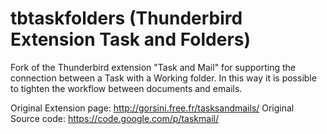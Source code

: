tbtaskfolders (Thunderbird Extension Task and Folders)
======================================================

Fork of the Thunderbird extension "Task and Mail" for supporting the connection between a Task with a Working folder. In this way it is possible to tighten the workflow between documents and emails.

Original Extension page: http://gorsini.free.fr/tasksandmails/
Original Source code: https://code.google.com/p/taskmail/


